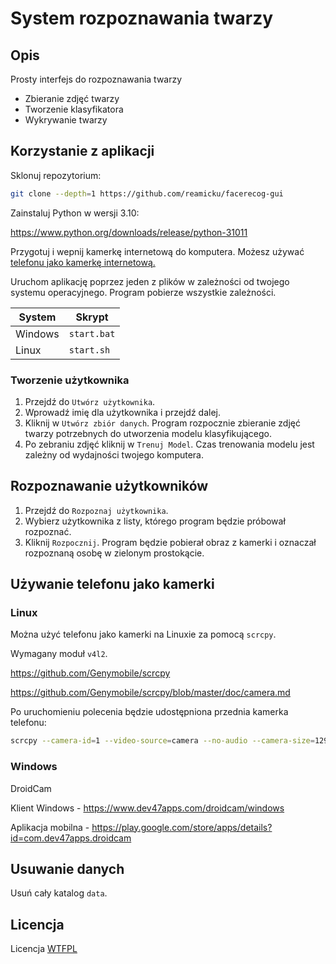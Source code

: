 # System rozpoznawania twarzy

## Opis

Prosty interfejs do rozpoznawania twarzy 

  - Zbieranie zdjęć twarzy
  - Tworzenie klasyfikatora 
  - Wykrywanie twarzy

## Korzystanie z aplikacji

Sklonuj repozytorium:

```bash
git clone --depth=1 https://github.com/reamicku/facerecog-gui
```

Zainstaluj Python w wersji 3.10:

https://www.python.org/downloads/release/python-31011

Przygotuj i wepnij kamerkę internetową do komputera. Możesz używać [telefonu jako kamerkę internetową.](#używanie-telefonu-jako-kamerki)

Uruchom aplikację poprzez jeden z plików w zależności od twojego systemu operacyjnego. Program pobierze wszystkie zależności.

System | Skrypt
-|-
Windows | `start.bat`
Linux   | `start.sh`

### Tworzenie użytkownika

1. Przejdź do `Utwórz użytkownika`.
2. Wprowadź imię dla użytkownika i przejdź dalej.
3. Kliknij w `Utwórz zbiór danych`. Program rozpocznie zbieranie zdjęć twarzy potrzebnych do utworzenia modelu klasyfikującego.
4. Po zebraniu zdjęć kliknij w `Trenuj Model`. Czas trenowania modelu jest zależny od wydajności twojego komputera.

## Rozpoznawanie użytkowników

1. Przejdź do `Rozpoznaj użytkownika`.
2. Wybierz użytkownika z listy, którego program będzie próbował rozpoznać.
3. Kliknij `Rozpocznij`. Program będzie pobierał obraz z kamerki i oznaczał rozpoznaną osobę w zielonym prostokącie.

## Używanie telefonu jako kamerki

### Linux

Można użyć telefonu jako kamerki na Linuxie za pomocą `scrcpy`.

Wymagany moduł `v4l2`.

https://github.com/Genymobile/scrcpy

https://github.com/Genymobile/scrcpy/blob/master/doc/camera.md

Po uruchomieniu polecenia będzie udostępniona przednia kamerka telefonu:

```bash
scrcpy --camera-id=1 --video-source=camera --no-audio --camera-size=1296x970 --v4l2-sink=/dev/video0
```

### Windows

DroidCam

Klient Windows - https://www.dev47apps.com/droidcam/windows

Aplikacja mobilna - https://play.google.com/store/apps/details?id=com.dev47apps.droidcam

## Usuwanie danych

Usuń cały katalog `data`.

## Licencja

Licencja [WTFPL](./LICENSE)
